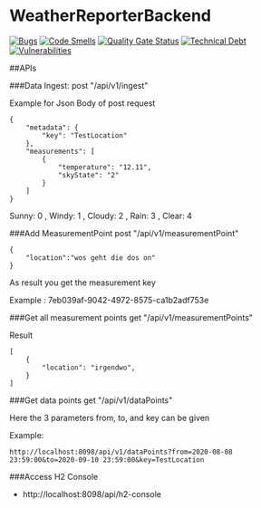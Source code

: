 # WeatherReporterBackend
[![Bugs](https://sonarcloud.io/api/project_badges/measure?project=AAU-WeatherReporterProject_WeatherReporterBackend&metric=bugs)](https://sonarcloud.io/dashboard?id=AAU-WeatherReporterProject_WeatherReporterBackend)
[![Code Smells](https://sonarcloud.io/api/project_badges/measure?project=AAU-WeatherReporterProject_WeatherReporterBackend&metric=code_smells)](https://sonarcloud.io/dashboard?id=AAU-WeatherReporterProject_WeatherReporterBackend)
[![Quality Gate Status](https://sonarcloud.io/api/project_badges/measure?project=AAU-WeatherReporterProject_WeatherReporterBackend&metric=alert_status)](https://sonarcloud.io/dashboard?id=AAU-WeatherReporterProject_WeatherReporterBackend)
[![Technical Debt](https://sonarcloud.io/api/project_badges/measure?project=AAU-WeatherReporterProject_WeatherReporterBackend&metric=sqale_index)](https://sonarcloud.io/dashboard?id=AAU-WeatherReporterProject_WeatherReporterBackend)
[![Vulnerabilities](https://sonarcloud.io/api/project_badges/measure?project=AAU-WeatherReporterProject_WeatherReporterBackend&metric=vulnerabilities)](https://sonarcloud.io/dashboard?id=AAU-WeatherReporterProject_WeatherReporterBackend)


##APIs

###Data Ingest:
post "/api/v1/ingest" 

Example for Json Body of post request
````
{
    "metadata": {
        "key": "TestLocation"
    },
    "measurements": [
        {         
            "temperature": "12.11",
            "skyState": "2"
        }
    ]
}
````
 Sunny: 0 , Windy: 1 , Cloudy: 2 , Rain: 3 , Clear: 4

###Add MeasurementPoint 
post "/api/v1/measurementPoint" 
````
{
	"location":"wos geht die dos on"
}
````
As result you get the measurement key 

Example : 7eb039af-9042-4972-8575-ca1b2adf753e

###Get all measurement points
get "/api/v1/measurementPoints"

Result
````
[
    {
        "location": "irgendwo",
    }
]
````

###Get data points
get "/api/v1/dataPoints"

Here the 3 parameters from, to, and key can be given

Example:
````
http://localhost:8098/api/v1/dataPoints?from=2020-08-08 23:59:00&to=2020-09-10 23:59:00&key=TestLocation
````
###Access H2 Console 
- http://localhost:8098/api/h2-console
